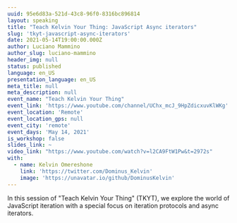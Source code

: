 ```yaml
---
uuid: 95e6d83a-521d-43c8-96f0-8316bc896814
layout: speaking
title: "Teach Kelvin Your Thing: JavaScript Async iterators"
slug: 'tkyt-javascript-async-iterators'
date: 2021-05-14T19:00:00.000Z
author: Luciano Mammino
author_slug: luciano-mammino
header_img: null
status: published
language: en_US
presentation_language: en_US
meta_title: null
meta_description: null
event_name: "Teach Kelvin Your Thing"
event_link: 'https://www.youtube.com/channel/UChx_mcJ_9HpZdicxuvKlWKg'
event_location: 'Remote'
event_location_gps: null
event_city: 'remote'
event_days: 'May 14, 2021'
is_workshop: false
slides_link: ~
video_link: "https://www.youtube.com/watch?v=l2CA9FtW1Pw&t=2972s"
with:
  - name: Kelvin Omereshone
    link: 'https://twitter.com/Dominus_Kelvin'
    image: 'https://unavatar.io/github/DominusKelvin'
---
```


In this session of "Teach Kelvin Your Thing" (TKYT), we explore the world of JavaScript iteration with a special focus on iteration protocols and async iterators.
